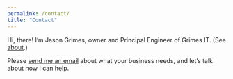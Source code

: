 ```yaml
---
permalink: /contact/
title: "Contact"
---
```


Hi, there! I’m Jason Grimes, owner and Principal Engineer of Grimes IT. (See [about](/about/).)

Please [send me an email](mailto:jason+estimate@grimesit.com) about what your business needs, and let’s talk about how I can help.
